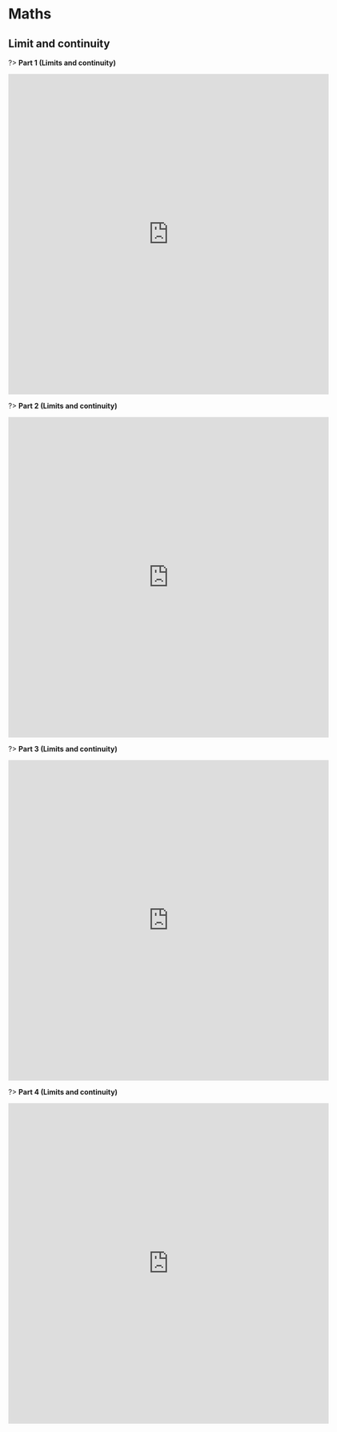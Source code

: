 # Maths

## Limit and continuity

?> **Part 1 (Limits and continuity)**

<iframe
    width="640"
    height="640"
    src="https://www.youtube.com/embed/agGVxezPdQg"
    frameborder="0"
>

</iframe>

?> **Part 2 (Limits and continuity)**

<iframe
    width="640"
    height="640"
    src="https://www.youtube.com/embed/5aLfZf4kRPA"
    frameborder="0"
>

</iframe>

?> **Part 3 (Limits and continuity)**

<iframe
    width="640"
    height="640"
    src="https://www.youtube.com/embed/KhzrbrlfiCw"
    frameborder="0"
>

</iframe>

?> **Part 4 (Limits and continuity)**

<iframe
    width="640"
    height="640"
    src="https://www.youtube.com/embed/teCV3zMzbxA"
    frameborder="0"
>

</iframe>
